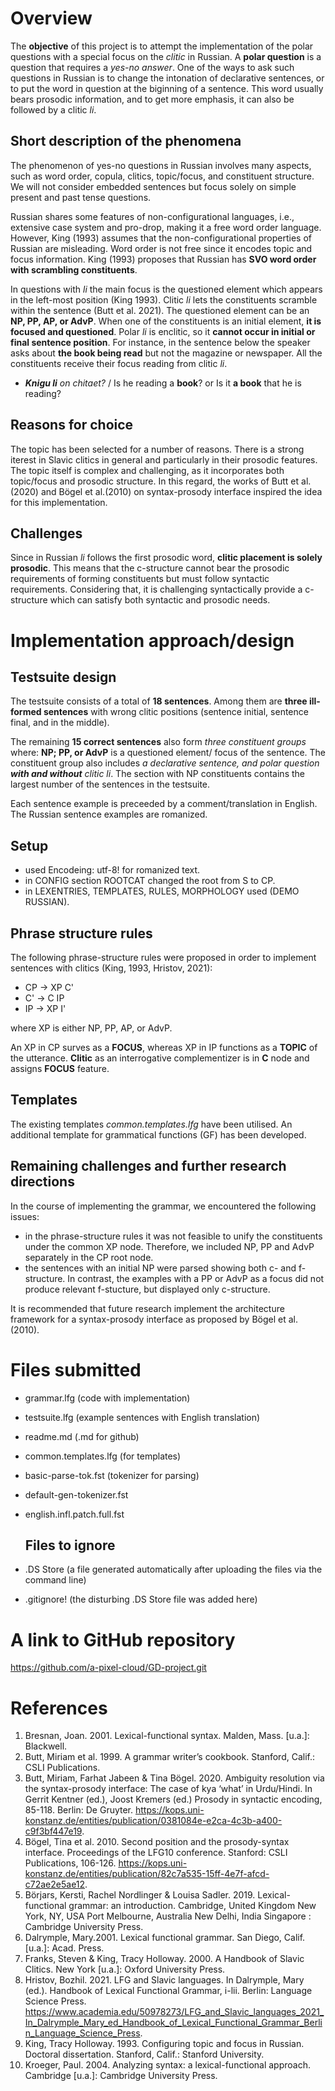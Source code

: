 # Overview
The __objective__ of this project is to attempt the implementation of the polar questions with a special focus on the *clitic* in Russian. A __polar question__ is a question that requires a *yes-no answer*. One of the ways to ask such questions in Russian is to change the intonation of declarative sentences, or to put the word in question at the biginning of a sentence. This word usually bears prosodic information, and to get more emphasis, it can also be followed by a clitic *li*. 

## Short description of the phenomena
The phenomenon of yes-no questions in Russian involves many aspects, such as word order, copula, clitics, topic/focus, and constituent structure. We will not consider embedded sentences but focus solely on simple present and past tense questions.

Russian shares some features of non-configurational languages, i.e., extensive case system and pro-drop, making it a free word order language. However, King (1993) assumes that the non-configurational properties of Russian are misleading. Word order is not free since it encodes topic and focus information. King (1993) proposes that Russian has __SVO word order with scrambling constituents__.

In questions with *li* the main focus is the questioned element which appears in the left-most position (King 1993). Clitic *li* lets the constituents scramble within the sentence (Butt et al. 2021). The questioned element can be an __NP, PP, AP, or AdvP__. When one of the constituents is an initial element, __it is focused and questioned__. Polar *li* is enclitic, so it __cannot occur in initial or final sentence position__. 
For instance, in the sentence below the speaker asks about __the book being read__ but not the magazine or newspaper. All the constituents receive their focus reading from clitic *li*.

- *__Knigu li__ on chitaet?* / Is he reading a __book__? or Is it __a book__ that he is reading?

## Reasons for choice
The topic has been selected for a number of reasons. There is a strong iterest in Slavic clitics in general and particularly in their prosodic features. The topic itself is complex and challenging, as it incorporates both topic/focus and prosodic structure. In this regard, the works of Butt et al. (2020) and Bögel et al.(2010) on syntax-prosody interface inspired the idea for this implementation. 

## Challenges
Since in Russian *li* follows the first prosodic word, __clitic placement is solely prosodic__. This means that the c-structure cannot bear the prosodic requirements of forming constituents but must follow syntactic requirements. Considering that, it is challenging syntactically provide a c-structure which can satisfy both syntactic and prosodic needs. 




# Implementation approach/design

## Testsuite design
The testsuite consists of a total of __18 sentences__. Among them are __three ill-formed sentences__ with wrong clitic positions (sentence initial, sentence final, and in the middle). 

The remaining __15 correct sentences__ also form *three constituent groups* where: __NP; PP, or AdvP__ is a questioned element/ focus of the sentence. The constituent group also includes *a declarative sentence, and polar question __with and without__ clitic *li**. The section with NP constituents contains the largest number of the sentences in the testsuite. 

Each sentence example is preceeded by a comment/translation in English. The Russian sentence examples are romanized.

## Setup 
- used Encodeing: utf-8! for romanized text.
- in CONFIG section ROOTCAT changed the root from S to CP.
- in LEXENTRIES, TEMPLATES, RULES, MORPHOLOGY used (DEMO RUSSIAN).

## Phrase structure rules
The following phrase-structure rules were proposed in order to implement sentences with clitics (King, 1993, Hristov, 2021):
- CP  ->   XP  C'
- C'  ->   C  IP
- IP  ->   XP   I'

where XP is either NP, PP, AP, or AdvP. 

An XP in CP surves as a __FOCUS__, whereas XP in IP functions as a __TOPIC__ of the utterance. __Clitic__ as an interrogative complementizer is in __C__ node and assigns __FOCUS__ feature.

## Templates
The existing templates *common.templates.lfg* have been utilised. An additional template for grammatical functions (GF) has been developed.

## Remaining challenges and further research directions
In the course of implementing the grammar, we encountered the following issues:

- in the phrase-structure rules it was not feasible to unify the constituents under the common XP node. Therefore, we included NP, PP and AdvP separately in the CP root node.
- the sentences with an initial NP were parsed showing both c- and f-structure. In contrast, the examples with a PP or AdvP as a focus did not produce relevant f-stucture, but displayed only c-structure.

It is recommended that future research implement the architecture framework for a syntax-prosody interface as proposed by Bögel et al.(2010).

# Files submitted

- grammar.lfg (code with implementation)
- testsuite.lfg (example sentences with English translation)
- readme.md (.md for github)
- common.templates.lfg (for templates)
- basic-parse-tok.fst (tokenizer for parsing)
- default-gen-tokenizer.fst
- english.infl.patch.full.fst

  ## Files to ignore
- .DS Store (a file generated automatically after uploading the files via the command line)
- .gitignore! (the disturbing .DS Store file was added here)
  

# A link to GitHub repository
https://github.com/a-pixel-cloud/GD-project.git


# References

1. Bresnan, Joan. 2001. Lexical-functional syntax. Malden, Mass. [u.a.]: Blackwell.
2. Butt, Miriam et al. 1999. A grammar writer’s cookbook. Stanford, Calif.: CSLI Publications.
3. Butt, Miriam, Farhat Jabeen & Tina Bögel. 2020. Ambiguity resolution via the syntax-prosody interface: The case of kya ‘what’ in Urdu/Hindi. In Gerrit Kentner (ed.), Joost Kremers (ed.) Prosody in syntactic encoding, 85-118. Berlin: De Gruyter. https://kops.uni-konstanz.de/entities/publication/0381084e-e2ca-4c3b-a400-c9f3bf447e19.
4. Bögel, Tina et al. 2010. Second position and the prosody-syntax interface. Proceedings of the LFG10 conference. Stanford: CSLI Publications, 106-126. https://kops.uni-konstanz.de/entities/publication/82c7a535-15ff-4e7f-afcd-c72ae2e5ae12.
5. Börjars, Kersti, Rachel Nordlinger & Louisa Sadler. 2019. Lexical-functional grammar: an introduction. Cambridge, United Kingdom New York, NY, USA Port Melbourne, Australia New Delhi, India Singapore : Cambridge University Press.
7. Dalrymple, Mary.2001. Lexical functional grammar. San Diego, Calif. [u.a.]: Acad. Press.
8. Franks, Steven & King, Tracy Holloway. 2000. A Handbook of Slavic Clitics. New York [u.a.]: Oxford University Press.
9. Hristov, Bozhil. 2021. LFG and Slavic languages. In Dalrymple, Mary (ed.). Handbook of Lexical Functional Grammar, i-lii. Berlin: Language Science Press. https://www.academia.edu/50978273/LFG_and_Slavic_languages_2021_In_Dalrymple_Mary_ed_Handbook_of_Lexical_Functional_Grammar_Berlin_Language_Science_Press. 
10. King, Tracy Holloway. 1993. Configuring topic and focus in Russian. Doctoral dissertation. Stanford, Calif.: Stanford University.
11. Kroeger, Paul. 2004. Analyzing syntax: a lexical-functional approach. Cambridge [u.a.]: Cambridge University Press.



